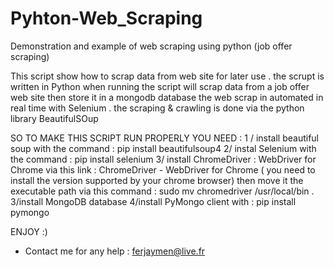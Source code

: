# Pyhton-Web_Scraping
Demonstration and example of web scraping using python (job offer scraping)

This script show how to scrap data from web site for later use . 
the scrupt is written in Python 
when running the script will scrap data from a job offer web site then store it in a mongodb database 
the web scrap in automated in real time with Selenium . 
the scraping & crawling is done via the python library BeautifulSOup 

SO TO MAKE THIS SCRIPT RUN PROPERLY YOU NEED : 
1 / install beautiful soup with the command : pip install beautifulsoup4
2/ instal Selenium with the command : pip install selenium
3/ install ChromeDriver : WebDriver for Chrome via this link : ChromeDriver - WebDriver for Chrome ( you need to install the version supported by your chrome browser)
then move it the executable path via this command : sudo mv chromedriver /usr/local/bin . 
3/install MongoDB database 
4/install PyMongo client with : pip install pymongo 

ENJOY :)
 * Contact me for any help : ferjaymen@live.fr



